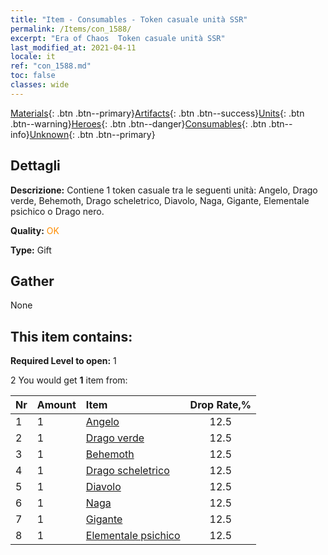 ```yaml
---
title: "Item - Consumables - Token casuale unità SSR"
permalink: /Items/con_1588/
excerpt: "Era of Chaos  Token casuale unità SSR"
last_modified_at: 2021-04-11
locale: it
ref: "con_1588.md"
toc: false
classes: wide
---
```

 [Materials](/it/Items/){: .btn .btn--primary}[Artifacts](/it/Items/Artifacts/){: .btn .btn--success}[Units](/it/Items/Units/){: .btn .btn--warning}[Heroes](/it/Items/Heroes/){: .btn .btn--danger}[Consumables](/it/Items/Consumables/){: .btn .btn--info}[Unknown](/it/Items/Unknown/){: .btn .btn--primary}

## Dettagli
 **Descrizione:** Contiene 1 token casuale tra le seguenti unità: Angelo, Drago verde, Behemoth, Drago scheletrico, Diavolo, Naga, Gigante, Elementale psichico o Drago nero.

 **Quality:** <span style="color: #FF8C00">OK</span>

 **Type:** Gift

## Gather

  None

## This item contains:

 **Required Level to open:** 1

 2 You would get **1** item  from:

  | Nr | Amount |     Item    | Drop Rate,% |
  |:---|:-------|:------------|:---------:|
  | 1 | 1 | [Angelo](/it/Items/unt_196/) | 12.5 | 
  | 2 | 1 | [Drago verde](/it/Items/unt_205/) | 12.5 | 
  | 3 | 1 | [Behemoth](/it/Items/unt_223/) | 12.5 | 
  | 4 | 1 | [Drago scheletrico](/it/Items/unt_214/) | 12.5 | 
  | 5 | 1 | [Diavolo](/it/Items/unt_232/) | 12.5 | 
  | 6 | 1 | [Naga](/it/Items/unt_240/) | 12.5 | 
  | 7 | 1 | [Gigante](/it/Items/unt_241/) | 12.5 | 
  | 8 | 1 | [Elementale psichico](/it/Items/unt_267/) | 12.5 | 
